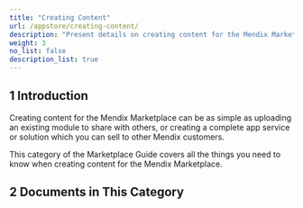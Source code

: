 ```yaml
---
title: "Creating Content"
url: /appstore/creating-content/
description: "Present details on creating content for the Mendix Marketplace."
weight: 3
no_list: false
description_list: true
---
```


## 1 Introduction

Creating content for the Mendix Marketplace can be as simple as uploading an existing module to share with others, or creating a complete app service or solution which you can sell to other Mendix customers.

This category of the Marketplace Guide covers all the things you need to know when creating content for the Mendix Marketplace.

## 2 Documents in This Category
